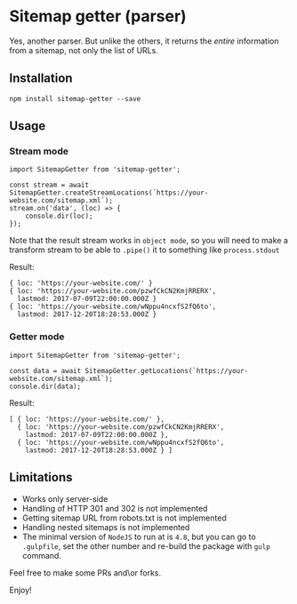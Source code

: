 # Sitemap getter (parser)

Yes, another parser. But unlike the others, it returns the *entire* information from a sitemap, not only the list of URLs.

## Installation

~~~~
npm install sitemap-getter --save
~~~~

## Usage

### Stream mode
~~~~
import SitemapGetter from 'sitemap-getter';

const stream = await SitemapGetter.createStreamLocations(`https://your-website.com/sitemap.xml`);
stream.on('data', (loc) => {
    console.dir(loc);
});
~~~~

Note that the result stream works in `object mode`, so you will need to make a transform stream to be able to `.pipe()` it to something like `process.stdout`

Result:
~~~~
{ loc: 'https://your-website.com/' }
{ loc: 'https://your-website.com/pzwfCkCN2KmjRRERX',
  lastmod: 2017-07-09T22:00:00.000Z }
{ loc: 'https://your-website.com/wNppu4ncxfS2fQ6to',
  lastmod: 2017-12-20T18:28:53.000Z }
~~~~

### Getter mode
~~~~
import SitemapGetter from 'sitemap-getter';

const data = await SitemapGetter.getLocations(`https://your-website.com/sitemap.xml`);
console.dir(data);
~~~~

Result:
~~~~
[ { loc: 'https://your-website.com/' },
  { loc: 'https://your-website.com/pzwfCkCN2KmjRRERX',
    lastmod: 2017-07-09T22:00:00.000Z },
  { loc: 'https://your-website.com/wNppu4ncxfS2fQ6to',
    lastmod: 2017-12-20T18:28:53.000Z } ]
~~~~

## Limitations
* Works only server-side
* Handling of HTTP 301 and 302 is not implemented
* Getting sitemap URL from robots.txt is not implemented
* Handling nested sitemaps is not implemented
* The minimal version of `NodeJS` to run at is `4.8`, but you can go to `.gulpfile`, set the other number and re-build the package with `gulp` command.

Feel free to make some PRs and\or forks.

Enjoy!
